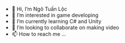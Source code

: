 - 👋 Hi, I’m Ngô Tuấn Lộc
- 👀 I’m interested in game developing
- 🌱 I’m currently learning C# and Unity
- 💞️ I’m looking to collaborate on making video 
- 📫 How to reach me ...

<!---
tuanlocngo/tuanlocngo is a ✨ special ✨ repository because its `README.md` (this file) appears on your GitHub profile.
You can click the Preview link to take a look at your changes.
--->
